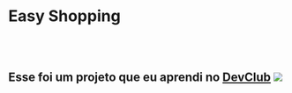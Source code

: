 <h1>Easy Shopping</h1>
<br>
<br>
<h2>Esse foi um projeto que eu aprendi no <a href="https://rodolfomori.com.br/devclub">DevClub</a>
<img src="https://github.com/paulocunha31/easy-shopping/blob/master/assets/desktop.PNG?raw=true" />
